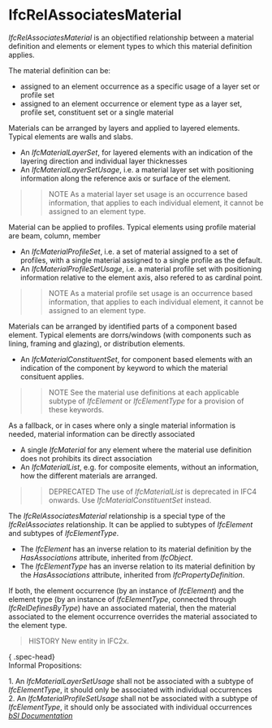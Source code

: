 IfcRelAssociatesMaterial
========================
_IfcRelAssociatesMaterial_ is an objectified relationship between a material
definition and elements or element types to which this material definition
applies.  
  
The material definition can be:  
  
* assigned to an element occurrence as a specific usage of a layer set or profile set  
* assigned to an element occurrence or element type as a layer set, profile set, constituent set or a single material  
  
Materials can be arranged by layers and applied to layered elements. Typical
elements are walls and slabs.  
  
* An _IfcMaterialLayerSet_, for layered elements with an indication of the layering direction and individual layer thicknesses  
* An _IfcMaterialLayerSetUsage_, i.e. a material layer set with positioning information along the reference axis or surface of the element.   
>> NOTE  As a material layer set usage is an occurrence based information,
that applies to each individual element, it cannot be assigned to an element
type.  
  
Material can be applied to profiles. Typical elements using profile material
are beam, column, member  
  
* An _IfcMaterialProfileSet_, i.e. a set of material assigned to a set of profiles, with a single material assigned to a single profile as the default.  
* An _IfcMaterialProfileSetUsage_, i.e. a material profile set with positioning information relative to the element axis, also refered to as cardinal point.   
>> NOTE  As a material profile set usage is an occurrence based information,
that applies to each individual element, it cannot be assigned to an element
type.  
  
Materials can be arranged by identified parts of a component based element.
Typical elements are dorrs/windows (with components such as lining, framing
and glazing), or distribution elements.  
  
* An _IfcMaterialConstituentSet_, for component based elements with an indication of the component by keyword to which the material consituent applies.   
>> NOTE  See the material use definitions at each applicable subtype of
_IfcElement_ or _IfcElementType_ for a provision of these keywords.  
  
As a fallback, or in cases where only a single material information is needed,
material information can be directly associated  
  
* A single _IfcMaterial_ for any element where the material use definition does not prohibits its direct association  
* An _IfcMaterialList_, e.g. for composite elements, without an information, how the different materials are arranged.   
>> DEPRECATED  The use of _IfcMaterialList_ is deprecated in IFC4 onwards. Use
_IfcMaterialConstituentSet_ instead.  
  
The _IfcRelAssociatesMaterial_ relationship is a special type of the
_IfcRelAssociates_ relationship. It can be applied to subtypes of _IfcElement_
and subtypes of _IfcElementType_.  
  
* The _IfcElement_ has an inverse relation to its material definition by the _HasAssociations_ attribute, inherited from _IfcObject_.  
* The _IfcElementType_ has an inverse relation to its material definition by the _HasAssociations_ attribute, inherited from _IfcPropertyDefinition_.  
  
If both, the element occurrence (by an instance of _IfcElement_) and the
element type (by an instance of _IfcElementType_, connected through
_IfcRelDefinesByType_) have an associated material, then the material
associated to the element occurrence overrides the material associated to the
element type.  
  
> HISTORY  New entity in IFC2x.  
  
{ .spec-head}  
Informal Propositions:  
  
1\. An _IfcMaterialLayerSetUsage_ shall not be associated with a subtype of
_IfcElementType_, it should only be associated with individual occurrences  
2\. An _IfcMaterialProfileSetUsage_ shall not be associated with a subtype of
_IfcElementType_, it should only be associated with individual occurrences  
[ _bSI
Documentation_](https://standards.buildingsmart.org/IFC/DEV/IFC4_2/FINAL/HTML/schema/ifcproductextension/lexical/ifcrelassociatesmaterial.htm)


